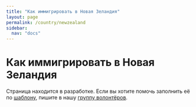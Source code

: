 ```yaml
---
title: "Как иммигрировать в Новая Зеландия"
layout: page
permalink: /country/newzealand
sidebar:
  nav: "docs"
---
```


# Как иммигрировать в Новая Зеландия

Страница находится в разработке. Если вы хотите помочь заполнить её по [шаблону](/template), пишите в нашу [группу волонтёров](https://t.me/+FHi3FnJaoWJkMDAx).
